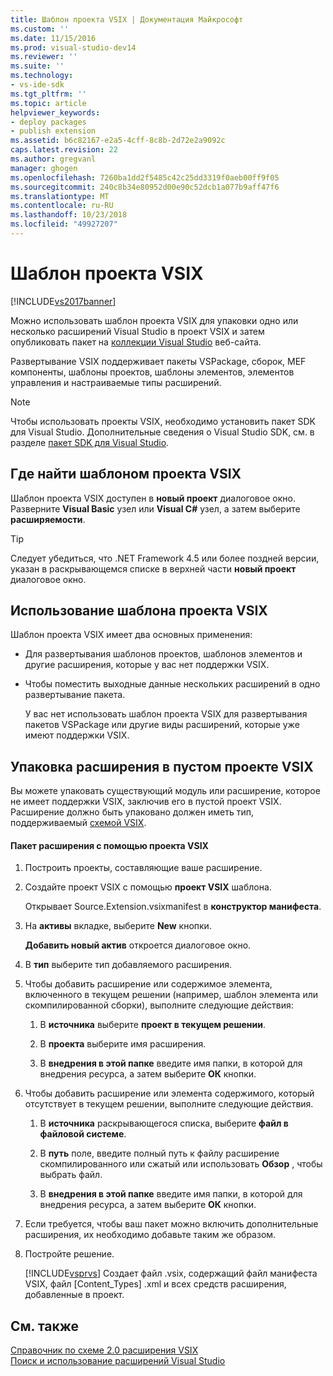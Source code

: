 ```yaml
---
title: Шаблон проекта VSIX | Документация Майкрософт
ms.custom: ''
ms.date: 11/15/2016
ms.prod: visual-studio-dev14
ms.reviewer: ''
ms.suite: ''
ms.technology:
- vs-ide-sdk
ms.tgt_pltfrm: ''
ms.topic: article
helpviewer_keywords:
- deploy packages
- publish extension
ms.assetid: b6c82167-e2a5-4cff-8c8b-2d72e2a9092c
caps.latest.revision: 22
ms.author: gregvanl
manager: ghogen
ms.openlocfilehash: 7260ba1dd2f5485c42c25dd3319f0aeb00ff9f05
ms.sourcegitcommit: 240c8b34e80952d00e90c52dcb1a077b9aff47f6
ms.translationtype: MT
ms.contentlocale: ru-RU
ms.lasthandoff: 10/23/2018
ms.locfileid: "49927207"
---
```

# <a name="vsix-project-template"></a>Шаблон проекта VSIX
[!INCLUDE[vs2017banner](../includes/vs2017banner.md)]

Можно использовать шаблон проекта VSIX для упаковки одно или несколько расширений Visual Studio в проект VSIX и затем опубликовать пакет на [коллекции Visual Studio](http://go.microsoft.com/fwlink/?LinkID=123847) веб-сайта.  
  
 Развертывание VSIX поддерживает пакеты VSPackage, сборок, MEF компоненты, шаблоны проектов, шаблоны элементов, элементов управления и настраиваемые типы расширений.  
  
> [!NOTE]
>  Чтобы использовать проекты VSIX, необходимо установить пакет SDK для Visual Studio. Дополнительные сведения о Visual Studio SDK, см. в разделе [пакет SDK для Visual Studio](../extensibility/visual-studio-sdk.md).  
  
## <a name="where-to-find-the-vsix-project-template"></a>Где найти шаблоном проекта VSIX  
 Шаблон проекта VSIX доступен в **новый проект** диалоговое окно. Разверните **Visual Basic** узел или **Visual C#** узел, а затем выберите **расширяемости**.  
  
> [!TIP]
>  Следует убедиться, что .NET Framework 4.5 или более поздней версии, указан в раскрывающемся списке в верхней части **новый проект** диалоговое окно.  
  
## <a name="uses-of-the-vsix-project-template"></a>Использование шаблона проекта VSIX  
 Шаблон проекта VSIX имеет два основных применения:  
  
- Для развертывания шаблонов проектов, шаблонов элементов и другие расширения, которые у вас нет поддержки VSIX.  
  
- Чтобы поместить выходные данные нескольких расширений в одно развертывание пакета.  
  
  У вас нет использовать шаблон проекта VSIX для развертывания пакетов VSPackage или другие виды расширений, которые уже имеют поддержки VSIX.  
  
## <a name="packaging-an-extension-in-an-empty-vsix-project"></a>Упаковка расширения в пустом проекте VSIX  
 Вы можете упаковать существующий модуль или расширение, которое не имеет поддержки VSIX, заключив его в пустой проект VSIX. Расширение должно быть упаковано должен иметь тип, поддерживаемый [схемой VSIX](../extensibility/vsix-extension-schema-2-0-reference.md).  
  
#### <a name="to-package-an-extension-by-using-a-vsix-project"></a>Пакет расширения с помощью проекта VSIX  
  
1.  Построить проекты, составляющие ваше расширение.  
  
2.  Создайте проект VSIX с помощью **проект VSIX** шаблона.  
  
     Открывает Source.Extension.vsixmanifest в **конструктор манифеста**.  
  
3.  На **активы** вкладке, выберите **New** кнопки.  
  
     **Добавить новый актив** откроется диалоговое окно.  
  
4.  В **тип** выберите тип добавляемого расширения.  
  
5.  Чтобы добавить расширение или содержимое элемента, включенного в текущем решении (например, шаблон элемента или скомпилированной сборки), выполните следующие действия:  
  
    1.  В **источника** выберите **проект в текущем решении**.  
  
    2.  В **проекта** выберите имя расширения.  
  
    3.  В **внедрения в этой папке** введите имя папки, в которой для внедрения ресурса, а затем выберите **ОК** кнопки.  
  
6.  Чтобы добавить расширение или элемента содержимого, который отсутствует в текущем решении, выполните следующие действия.  
  
    1.  В **источника** раскрывающегося списка, выберите **файл в файловой системе**.  
  
    2.  В **путь** поле, введите полный путь к файлу расширение скомпилированного или сжатый или использовать **Обзор** , чтобы выбрать файл.  
  
    3.  В **внедрения в этой папке** введите имя папки, в которой для внедрения ресурса, а затем выберите **ОК** кнопки.  
  
7.  Если требуется, чтобы ваш пакет можно включить дополнительные расширения, их необходимо добавьте таким же образом.  
  
8.  Постройте решение.  
  
     [!INCLUDE[vsprvs](../includes/vsprvs-md.md)] Создает файл .vsix, содержащий файл манифеста VSIX, файл [Content_Types] .xml и всех средств расширения, добавленные в проект.  
  
## <a name="see-also"></a>См. также  
 [Справочник по схеме 2.0 расширения VSIX](../extensibility/vsix-extension-schema-2-0-reference.md)   
 [Поиск и использование расширений Visual Studio](../ide/finding-and-using-visual-studio-extensions.md)

